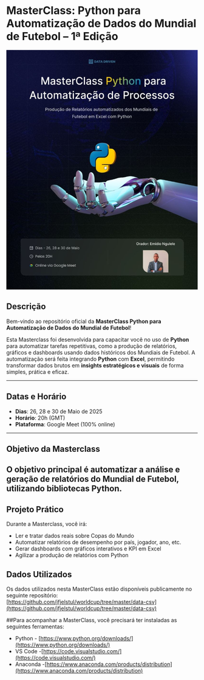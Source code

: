 #  MasterClass: Python para Automatização de Dados do Mundial de Futebol – 1ª Edição 

![Banner](cover/cover.jpeg)

## Descrição

Bem-vindo ao repositório oficial da **MasterClass Python para Automatização de Dados do Mundial de Futebol**!

Esta Masterclass foi desenvolvida para capacitar você no uso de **Python** para automatizar tarefas repetitivas, como a produção de relatórios, gráficos e dashboards usando dados históricos dos Mundiais de Futebol. A automatização será feita integrando **Python** com **Excel**, permitindo transformar dados brutos em **insights estratégicos e visuais** de forma simples, prática e eficaz.

---

##  Datas e Horário

- **Dias**: 26, 28 e 30 de Maio de 2025  
- **Horário**: 20h (GMT)  
- **Plataforma**: Google Meet (100% online)

---

##  Objetivo da Masterclass

O objetivo principal é **automatizar a análise e geração de relatórios do Mundial de Futebol**, utilizando bibliotecas Python.
---

##  Projeto Prático

Durante a Masterclass, você irá:

- Ler e tratar dados reais sobre Copas do Mundo
- Automatizar relatórios de desempenho por país, jogador, ano, etc.
- Gerar dashboards com gráficos interativos e KPI em Excel
- Agilizar a produção de relatórios com  Python

## Dados Utilizados
Os dados utilizados nesta MasterClass estão disponíveis publicamente no seguinte repositório:
[https://github.com/jfjelstul/worldcup/tree/master/data-csv](https://github.com/jfjelstul/worldcup/tree/master/data-csv)

##Para acompanhar a MasterClass, você precisará ter instaladas as seguintes ferramentas:

- Python - [https://www.python.org/downloads/](https://www.python.org/downloads/)
-  VS Code -[https://code.visualstudio.com/](https://code.visualstudio.com/)
-  Anaconda  -[https://www.anaconda.com/products/distribution](https://www.anaconda.com/products/distribution)



